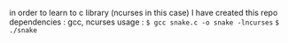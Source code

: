 in order to learn to  c library (ncurses in this case)  I have created this repo
dependencies : gcc, ncurses
usage : 
```$ gcc snake.c -o snake -lncurses```
```$ ./snake ```
